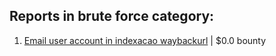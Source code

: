 ## Reports in brute force category:
1. [Email  user account in indexacao waybackurl](https://hackerone.com/reports/1880929) | $0.0 bounty